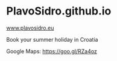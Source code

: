 # PlavoSidro.github.io
www.plavosidro.eu

Book your summer holiday in Croatia

Google Maps: https://goo.gl/RZa4oz
